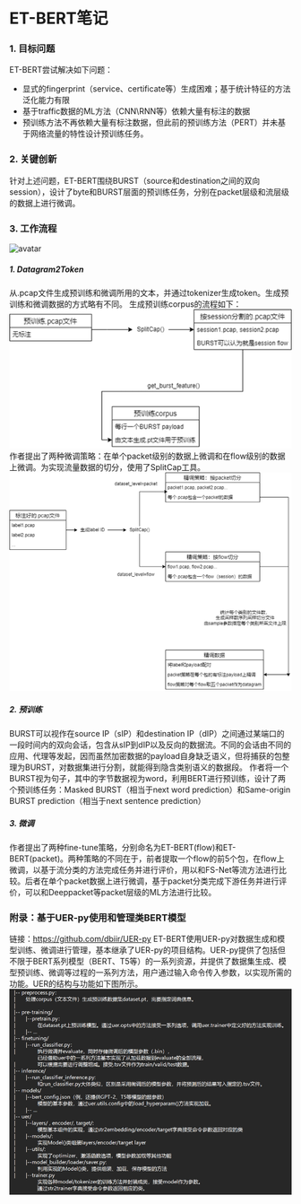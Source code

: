 # ET-BERT笔记
### 1. 目标问题
ET-BERT尝试解决如下问题：
- 显式的fingerprint（service、certificate等）生成困难；基于统计特征的方法泛化能力有限
- 基于traffic数据的ML方法（CNN\RNN等）依赖大量有标注的数据
- 预训练方法不再依赖大量有标注数据，但此前的预训练方法（PERT）并未基于网络流量的特性设计预训练任务。

### 2. 关键创新
针对上述问题，ET-BERT围绕BURST（source和destination之间的双向session），设计了byte和BURST层面的预训练任务，分别在packet层级和流层级的数据上进行微调。

### 3. 工作流程
![avatar](images/etbert.png)
##### 1. Datagram2Token
从.pcap文件生成预训练和微调所用的文本，并通过tokenizer生成token。生成预训练和微调数据的方式略有不同。
生成预训练corpus的流程如下：
![avatar](images/pretrain_process.png)
作者提出了两种微调策略：在单个packet级别的数据上微调和在flow级别的数据上微调。为实现流量数据的切分，使用了SplitCap工具。
![avatar](images/finetune_process.png)
##### 2. 预训练
BURST可以视作在source IP（sIP）和destination IP（dIP）之间通过某端口的一段时间内的双向会话，包含从sIP到dIP以及反向的数据流。不同的会话由不同的应用、代理等发起，因而虽然加密数据的payload自身缺乏语义，但将捕获的包整理为BURST，对数据集进行分割，就能得到隐含类别语义的数据段。
作者将一个BURST视为句子，其中的字节数据视为word，利用BERT进行预训练，设计了两个预训练任务：Masked BURST（相当于next word prediction）和Same-origin BURST prediction（相当于next sentence prediction）
##### 3. 微调
作者提出了两种fine-tune策略，分别命名为ET-BERT(flow)和ET-BERT(packet)。两种策略的不同在于，前者提取一个flow的前5个包，在flow上微调，以基于流分类的方法完成任务并进行评价，用以和FS-Net等流方法进行比较。后者在单个packet数据上进行微调，基于packet分类完成下游任务并进行评价，可以和Deeppacket等packet层级的ML方法进行比较。

### 附录：基于UER-py使用和管理类BERT模型
链接：https://github.com/dbiir/UER-py
ET-BERT使用UER-py对数据生成和模型训练、微调进行管理，基本继承了UER-py的项目结构。UER-py提供了包括但不限于BERT系列模型（BERT、T5等）的一系列资源，并提供了数据集生成、模型预训练、微调等过程的一系列方法，用户通过输入命令传入参数，以实现所需的功能。UER的结构与功能如下图所示。
![avatar](images/UER_PY.png)
